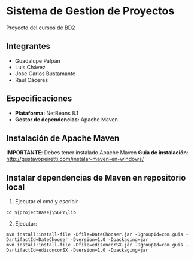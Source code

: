 # Sistema de Gestion de Proyectos
Proyecto del cursos de BD2

## Integrantes
* Guadalupe Palpán
* Luis Chávez
* Jose Carlos Bustamante
* Raúl Cáceres

## Especificaciones
* **Plataforma:** NetBeans 8.1 
* **Gestor de dependencias:** Apache Maven

## Instalación de Apache Maven
**IMPORTANTE**: Debes tener instalado Apache Maven
**Guia de instalación**: http://gustavopeiretti.com/instalar-maven-en-windows/

## Instalar dependencias de Maven en repositorio local

1. Ejecutar el cmd y escribir

```
cd ${projectBase}\SGPY\lib
```

2. Ejecutar:
```
mvn install:install-file -Dfile=DateChooser.jar -DgroupId=com.guis -DartifactId=DateChooser -Dversion=1.0 -Dpackaging=jar
mvn install:install-file -Dfile=edisoncorSX.jar -DgroupId=com.guis -DartifactId=edisoncorSX -Dversion=1.0 -Dpackaging=jar
```
